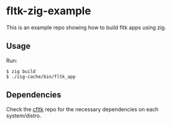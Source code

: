# fltk-zig-example

This is an example repo showing how to build fltk apps using zig.

## Usage
Run:
```
$ zig build
$ ./zig-cache/bin/fltk_app
```

## Dependencies
Check the [cfltk](https://github.com/moalyousef/cfltk) repo for the necessary dependencies on each system/distro.
